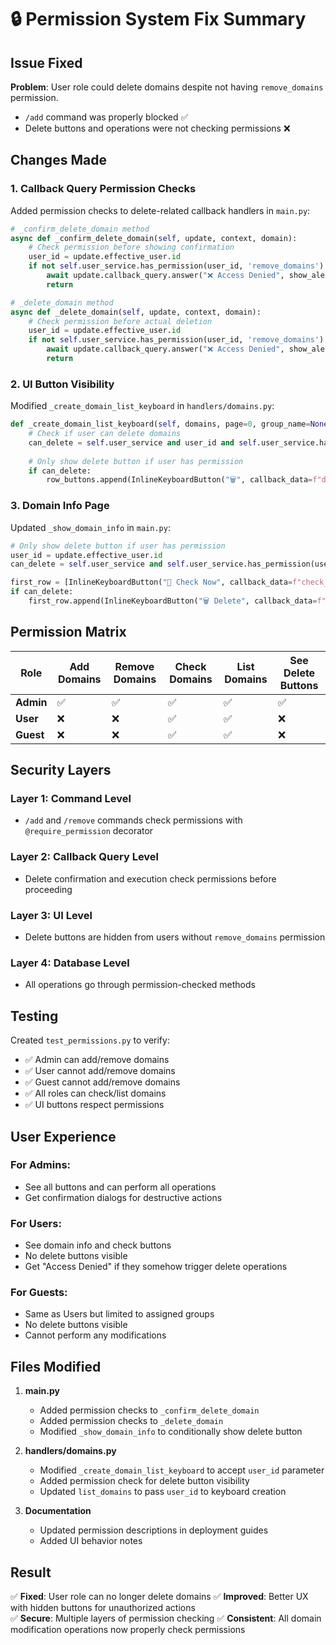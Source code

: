 # 🔒 Permission System Fix Summary

## Issue Fixed
**Problem**: User role could delete domains despite not having `remove_domains` permission.
- `/add` command was properly blocked ✅
- Delete buttons and operations were not checking permissions ❌

## Changes Made

### 1. **Callback Query Permission Checks**
Added permission checks to delete-related callback handlers in `main.py`:

```python
# _confirm_delete_domain method
async def _confirm_delete_domain(self, update, context, domain):
    # Check permission before showing confirmation
    user_id = update.effective_user.id
    if not self.user_service.has_permission(user_id, 'remove_domains'):
        await update.callback_query.answer("❌ Access Denied", show_alert=True)
        return

# _delete_domain method  
async def _delete_domain(self, update, context, domain):
    # Check permission before actual deletion
    user_id = update.effective_user.id
    if not self.user_service.has_permission(user_id, 'remove_domains'):
        await update.callback_query.answer("❌ Access Denied", show_alert=True)
        return
```

### 2. **UI Button Visibility**
Modified `_create_domain_list_keyboard` in `handlers/domains.py`:

```python
def _create_domain_list_keyboard(self, domains, page=0, group_name=None, user_id=None):
    # Check if user can delete domains
    can_delete = self.user_service and user_id and self.user_service.has_permission(user_id, 'remove_domains')
    
    # Only show delete button if user has permission
    if can_delete:
        row_buttons.append(InlineKeyboardButton("🗑️", callback_data=f"delete_confirm_{domain}"))
```

### 3. **Domain Info Page**
Updated `_show_domain_info` in `main.py`:

```python
# Only show delete button if user has permission
user_id = update.effective_user.id
can_delete = self.user_service and self.user_service.has_permission(user_id, 'remove_domains')

first_row = [InlineKeyboardButton("🔄 Check Now", callback_data=f"check_single_{domain}")]
if can_delete:
    first_row.append(InlineKeyboardButton("🗑️ Delete", callback_data=f"delete_confirm_{domain}"))
```

## Permission Matrix

| Role | Add Domains | Remove Domains | Check Domains | List Domains | See Delete Buttons |
|------|-------------|----------------|---------------|--------------|-------------------|
| **Admin** | ✅ | ✅ | ✅ | ✅ | ✅ |
| **User** | ❌ | ❌ | ✅ | ✅ | ❌ |
| **Guest** | ❌ | ❌ | ✅ | ✅ | ❌ |

## Security Layers

### Layer 1: Command Level
- `/add` and `/remove` commands check permissions with `@require_permission` decorator

### Layer 2: Callback Query Level  
- Delete confirmation and execution check permissions before proceeding

### Layer 3: UI Level
- Delete buttons are hidden from users without `remove_domains` permission

### Layer 4: Database Level
- All operations go through permission-checked methods

## Testing

Created `test_permissions.py` to verify:
- ✅ Admin can add/remove domains
- ✅ User cannot add/remove domains  
- ✅ Guest cannot add/remove domains
- ✅ All roles can check/list domains
- ✅ UI buttons respect permissions

## User Experience

### For Admins:
- See all buttons and can perform all operations
- Get confirmation dialogs for destructive actions

### For Users:
- See domain info and check buttons
- No delete buttons visible
- Get "Access Denied" if they somehow trigger delete operations

### For Guests:
- Same as Users but limited to assigned groups
- No delete buttons visible
- Cannot perform any modifications

## Files Modified

1. **main.py**
   - Added permission checks to `_confirm_delete_domain`
   - Added permission checks to `_delete_domain`  
   - Modified `_show_domain_info` to conditionally show delete button

2. **handlers/domains.py**
   - Modified `_create_domain_list_keyboard` to accept `user_id` parameter
   - Added permission check for delete button visibility
   - Updated `list_domains` to pass `user_id` to keyboard creation

3. **Documentation**
   - Updated permission descriptions in deployment guides
   - Added UI behavior notes

## Result

✅ **Fixed**: User role can no longer delete domains
✅ **Improved**: Better UX with hidden buttons for unauthorized actions  
✅ **Secure**: Multiple layers of permission checking
✅ **Consistent**: All domain modification operations now properly check permissions